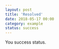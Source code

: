 ```yaml
---
layout: post
title: 'Resolved'
date: 2018-05-17 00:00
category: example
status: success
---
```


You success status.